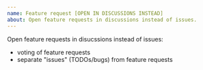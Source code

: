 ```yaml
---
name: Feature request [OPEN IN DISCUSSIONS INSTEAD]
about: Open feature requests in discussions instead of issues.
---
```


Open feature requests in disucssions instead of issues:

- voting of feature requests
- separate "issues" (TODOs/bugs) from feature requests
